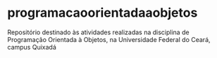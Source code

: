 # programacaoorientadaaobjetos
Repositório destinado às atividades realizadas na disciplina de Programação Orientada à Objetos, na Universidade Federal do Ceará, campus Quixadá
